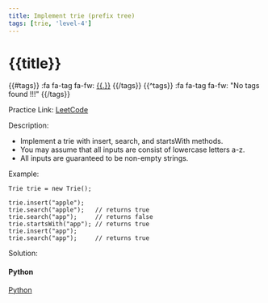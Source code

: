 ```yaml
---
title: Implement trie (prefix tree)
tags: [trie, 'level-4']
---
```


# {{title}}

{{#tags}}
:fa fa-tag fa-fw: [{{.}}]({{tagspath}}/{{.}})
{{/tags}}
{{^tags}}
:fa fa-tag fa-fw: "No tags found !!!"
{{/tags}}

Practice Link: [LeetCode](https://leetcode.com/problems/implement-trie-prefix-tree/)

Description:

- Implement a trie with insert, search, and startsWith methods.
- You may assume that all inputs are consist of lowercase letters a-z.
- All inputs are guaranteed to be non-empty strings.

Example:

```text
Trie trie = new Trie();

trie.insert("apple");
trie.search("apple");   // returns true
trie.search("app");     // returns false
trie.startsWith("app"); // returns true
trie.insert("app");
trie.search("app");     // returns true
```

Solution:

<!-- tabs:start -->
#### **Python**

[Python](../pycode/trie/implement-trie-prefix-tree.py ':include :type=code')
<!-- tabs:end -->
